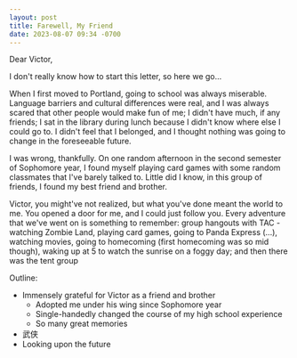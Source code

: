 ```yaml
---
layout: post
title: Farewell, My Friend
date: 2023-08-07 09:34 -0700
---
```


Dear Victor,

I don't really know how to start this letter, so here we go...

When I first moved to Portland, going to school was always miserable. Language barriers and cultural differences were real, and I was always scared that other people would make fun of me; I didn't have much, if any friends; I sat in the library during lunch because I didn't know where else I could go to. I didn't feel that I belonged, and I thought nothing was going to change in the foreseeable future.

I was wrong, thankfully. On one random afternoon in the second semester of Sophomore year, I found myself playing card games with some random classmates that I've barely talked to. Little did I know, in this group of friends, I found my best friend and brother.

Victor, you might've not realized, but what you've done meant the world to me. You opened a door for me, and I could just follow you. Every adventure that we've went on is something to remember: group hangouts with TAC - watching Zombie Land, playing card games, going to Panda Express (...), watching movies, going to homecoming (first homecoming was so mid though), waking up at 5 to watch the sunrise on a foggy day; and then there was the tent group


Outline:
* Immensely grateful for Victor as a friend and brother
    * Adopted me under his wing since Sophomore year
    * Single-handedly changed the course of my high school experience
    * So many great memories
* 武侠
* Looking upon the future

